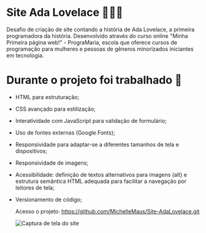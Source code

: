 # Site Ada Lovelace 👩🏻‍💻

Desafio de criação de site contando a história de Ada Lovelace, a primeira programadora da história. Desenvolvido através do curso online "Minha Primeira página web!" - PrograMaria, escola que oferece cursos de programação para mulheres e pessoas de gêneros minorizados iniciantes em tecnologia.

# Durante o projeto foi trabalhado 🚀

* HTML para estruturação;
* CSS avançado para estilização;
* Interatividade com JavaScript para validação de formulário;
* Uso de fontes externas (Google Fonts);
* Responsividade para adaptar-se a diferentes tamanhos de tela e dispositivos;
* Responsividade de imagens;
* Acessibilidade: definição de textos alternativos para imagens (alt) e estrutura semântica HTML adequada para facilitar a navegação por leitores de tela;
* Versionamento de código;

    Acesso o projeto: https://github.com/MichelleMaus/Site-AdaLovelace.git

    ![Captura de tela do site](https://github.com/MichelleMaus/Site-AdaLovelace/blob/main/img/screencapture-michellemaus-github-io-2024-05-08-18_42_31.png)

